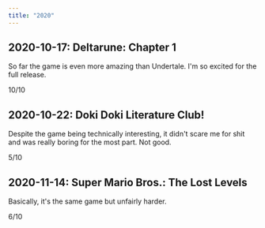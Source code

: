 ```yaml
---
title: "2020"
---
```


## 2020-10-17: Deltarune: Chapter 1

So far the game is even more amazing than Undertale. I'm so excited
for the full release.

10/10

## 2020-10-22: Doki Doki Literature Club!

Despite the game being technically interesting, it didn't scare me for
shit and was really boring for the most part. Not good.

5/10

## 2020-11-14: Super Mario Bros.: The Lost Levels

Basically, it's the same game but unfairly harder.

6/10
